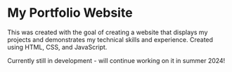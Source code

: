 # My Portfolio Website

This was created with the goal of creating a website that displays my projects and demonstrates my technical skills and
experience.
Created using HTML, CSS, and JavaScript.

Currently still in development - will continue working on it in summer 2024!
